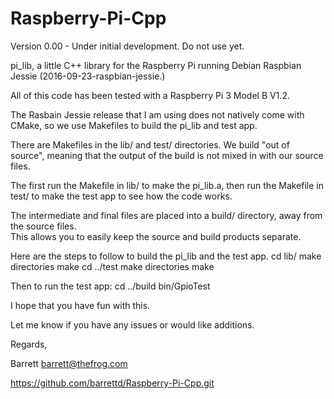 # Raspberry-Pi-Cpp
Version 0.00 - Under initial development. Do not use yet.

pi_lib, a little C++ library for the Raspberry Pi running Debian Raspbian Jessie (2016-09-23-raspbian-jessie.)

All of this code has been tested with a Raspberry Pi 3 Model B V1.2.

The Rasbain Jessie release that I am using does not natively come with CMake, so we use Makefiles to build the pi_lib and test app.

There are Makefiles in the lib/ and test/ directories.  We build "out of source", meaning that the 
output of the build is not mixed in with our source files.

The first run the Makefile in lib/ to make the pi_lib.a, then run the Makefile in test/ to make the test app to see how the code works.

The intermediate and final files are placed into a build/ directory, away from the source files.  
This allows you to easily keep the source and build products separate.

Here are the steps to follow to build the pi_lib and the test app.
cd lib/
make directories
make
cd ../test
make directories
make

Then to run the test app:
cd ../build
bin/GpioTest

I hope that you have fun with this.

Let me know if you have any issues or would like additions.

Regards,

Barrett
barrett@thefrog.com

https://github.com/barrettd/Raspberry-Pi-Cpp.git
